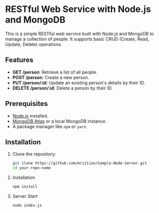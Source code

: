 # RESTful Web Service with Node.js and MongoDB

This is a simple RESTful web service built with Node.js and MongoDB to manage a collection of people. It supports basic CRUD (Create, Read, Update, Delete) operations.

## Features
- **GET /person**: Retrieve a list of all people.
- **POST /person**: Create a new person.
- **PUT /person/:id**: Update an existing person's details by their ID.
- **DELETE /person/:id**: Delete a person by their ID.

## Prerequisites
- [Node.js](https://nodejs.org/) installed.
- [MongoDB Atlas](https://www.mongodb.com/cloud/atlas) or a local MongoDB instance.
- A package manager like `npm` or `yarn`.

## Installation

1. Clone the repository:
   ```bash
   git clone https://github.com/mriitian/Sample-Node-Server.git
   cd your-repo-name
   ```
2. Installation
   ```bash
   npm install
   ```
2. Server Start
   ```bash
   node index.js
   ```

